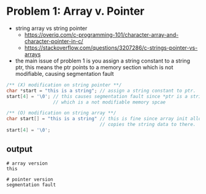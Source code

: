 Problem 1: Array v. Pointer
===
- string array vs string pointer
    - https://overiq.com/c-programming-101/character-array-and-character-pointer-in-c/
    - https://stackoverflow.com/questions/3207286/c-strings-pointer-vs-arrays
- the main issue of problem 1 is you assign a string constant to a string ptr,
  this means the ptr points to a memory section which is not modifiable, causing 
  segmentation fault 
  
```c
/** (X) modification on string pointer **/
char *start = "this is a string"; // assign a string constant to ptr.
start[4] = '\0'; // this causes segmentation fault since *ptr is a string contant, 
                 // which is a not modifiable memory spcae

/** (O) modification on string array **/
char start[] = "this is a string" // this is fine since array init allocates a modifiable memory space and
                                  // copies the string data to there.
start[4] = '\0';
```

output
---
```
# array version
this

# pointer version
segmentation fault

```
